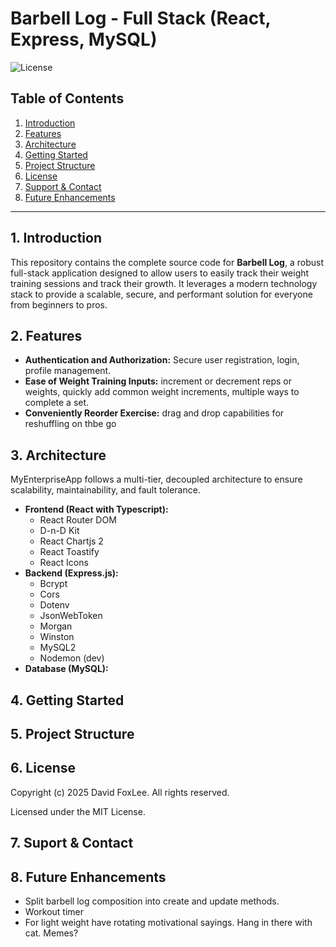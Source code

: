 # Barbell Log - Full Stack (React, Express, MySQL)

![License](https://img.shields.io/badge/license-MIT-blue)

## Table of Contents

1. [Introduction](#1-introduction)
2. [Features](#2-features)
3. [Architecture](#3-architecture)
4. [Getting Started](#4-getting-started)
5. [Project Structure](#5-project-structure)
6. [License](#6-license)
7. [Support & Contact](#7-support--contact)
8. [Future Enhancements](#8-future-enhancements)

---

## 1. Introduction

This repository contains the complete source code for **Barbell Log**, a robust full-stack application designed to allow users to easily track their weight training sessions and track their growth. It leverages a modern technology stack to provide a scalable, secure, and performant solution for everyone from beginners to pros.

## 2. Features

-  **Authentication and Authorization:** Secure user registration, login, profile management.
-  **Ease of Weight Training Inputs:** increment or decrement reps or weights, quickly add common weight increments, multiple ways to complete a set.
-  **Conveniently Reorder Exercise:** drag and drop capabilities for reshuffling on thbe go

## 3. Architecture

MyEnterpriseApp follows a multi-tier, decoupled architecture to ensure scalability, maintainability, and fault tolerance.

-  **Frontend (React with Typescript):**
   -  React Router DOM
   -  D-n-D Kit
   -  React Chartjs 2
   -  React Toastify
   -  React Icons
-  **Backend (Express.js):**
   -  Bcrypt
   -  Cors
   -  Dotenv
   -  JsonWebToken
   -  Morgan
   -  Winston
   -  MySQL2
   -  Nodemon (dev)
-  **Database (MySQL):**

## 4. Getting Started

## 5. Project Structure

## 6. License

Copyright (c) 2025 David FoxLee. All rights reserved.

Licensed under the MIT License.

## 7. Suport & Contact

## 8. Future Enhancements

- Split barbell log composition into create and update methods.
- Workout timer
- For light weight have rotating motivational sayings. Hang in there with cat. Memes?